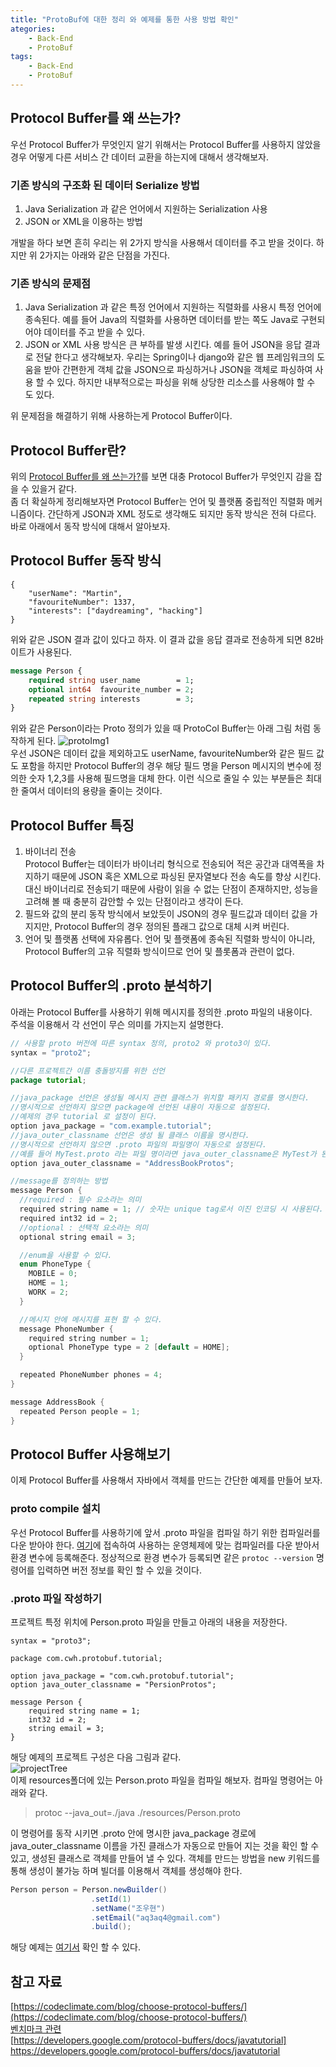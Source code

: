 ```yaml
---
title: "ProtoBuf에 대한 정리 와 예제를 통한 사용 방법 확인"
ategories: 
    - Back-End
    - ProtoBuf
tags: 
    - Back-End
    - ProtoBuf
---
```


## <a name="why-use-procolbuf">Protocol Buffer를 왜 쓰는가?</a>
우선 Protocol Buffer가 무엇인지 알기 위해서는 Protocol Buffer를 사용하지 않았을 경우 어떻게 다른 서비스 간 데이터 교환을 하는지에 대해서 생각해보자.  

### 기존 방식의 구조화 된 데이터 Serialize 방법
1. Java Serialization 과 같은 언어에서 지원하는 Serialization 사용      
2. JSON or XML을 이용하는 방법    
    
개발을 하다 보면 흔히 우리는 위 2가지 방식을 사용해서 데이터를 주고 받을 것이다. 하지만 위 2가지는 아래와 같은 단점을 가진다.    
### 기존 방식의 문제점
1. Java Serialization 과 같은 특정 언어에서 지원하는 직렬화를 사용시 특정 언어에 종속된다. 예를 들어 Java의 직렬화를 사용하면 데이터를 받는 쪽도 Java로 구현되어야 데이터를 주고 받을 수 있다. 
2. JSON or XML 사용 방식은 큰 부하를 발생 시킨다. 예를 들어 JSON을 응답 결과로 전달 한다고 생각해보자. 우리는 Spring이나 django와 같은 웹 프레임워크의 도움을 받아 간편한게 객체 값을 JSON으로 파싱하거나 JSON을 객체로 파싱하여 사용 할 수 있다. 하지만 내부적으로는 파싱을 위해 상당한 리소스를 사용해야 할 수 도 있다. 

위 문제점을 해결하기 위해 사용하는게 Protocol Buffer이다.

## Protocol Buffer란?
위의 [Protocol Buffer를 왜 쓰는가?](#why-use-procolbuf)를 보면 대충 Protocol Buffer가 무엇인지 감을 잡을 수 있을거 같다.   
좀 더 확실하게 정리해보자면 Protocol Buffer는 언어 및 플랫폼 중립적인 직렬화 메커니즘이다. 간단하게 JSON과 XML 정도로 생각해도 되지만 동작 방식은 전혀 다르다. 바로 아래에서 동작 방식에 대해서 알아보자. 

## Protocol Buffer 동작 방식
```text
{
    "userName": "Martin",
    "favouriteNumber": 1337,
    "interests": ["daydreaming", "hacking"]
}
```
위와 같은 JSON 결과 값이 있다고 하자. 이 결과 값을 응답 결과로 전송하게 되면 82바이트가 사용된다.    
```proto
message Person {
    required string user_name        = 1;
    optional int64  favourite_number = 2;
    repeated string interests        = 3;
}
```
위와 같은 Person이라는 Proto 정의가 있을 때 ProtoCol Buffer는 아래 그림 처럼 동작하게 된다. 
![protoImg1](/assets/images/backend/protobuf/protobuf_small.png)    
우선 JSON은 데이터 값을 제외하고도 userName, favouriteNumber와 같은 필드 값도 포함을 하지만 Protocol Buffer의 경우 해당 필드 명을 Person 메시지의 변수에 정의한 숫자 1,2,3를 사용해 필드명을 대체 한다. 이런 식으로 줄일 수 있는 부분들은 최대한 줄여서 데이터의 용량을 줄이는 것이다.

## Protocol Buffer 특징
1. 바이너리 전송   
Protocol Buffer는 데이터가 바이너리 형식으로 전송되어 적은 공간과 대역폭을 차지하기 때문에 JSON 혹은 XML으로 파싱된 문자열보다 전송 속도를 향상 시킨다.
대신 바이너리로 전송되기 때문에 사람이 읽을 수 없는 단점이 존재하지만, 성능을 고려해 볼 때 충분히 감안할 수 있는 단점이라고 생각이 든다. 
2. 필드와 값의 분리
동작 방식에서 보았듯이 JSON의 경우 필드값과 데이터 값을 가지지만, Protocol Buffer의 경우 정의된 플래그 값으로 대체 시켜 버린다.  
3. 언어 및 플랫폼 선택에 자유롭다. 
언어 및 플랫폼에 종속된 직렬화 방식이 아니라, Protocol Buffer의 고유 직렬화 방식이므로 언어 및 플롯폼과 관련이 없다. 


## Protocol Buffer의 .proto 분석하기
아래는 Protocol Buffer를 사용하기 위해 메시지를 정의한 .proto 파일의 내용이다.     
주석을 이용해서 각 선언이 무슨 의미를 가지는지 설명한다.     
```java
// 사용할 proto 버전에 따른 syntax 정의, proto2 와 proto3이 있다. 
syntax = "proto2";

//다른 프로젝트간 이름 충돌방지를 위한 선언
package tutorial;

//java_package 선언은 생성될 메시지 관련 클래스가 위치할 패키지 경로를 명시한다. 
//명시적으로 선언하지 않으면 package에 선언된 내용이 자동으로 설정된다. 
//예제의 경우 tutorial 로 설정이 된다. 
option java_package = "com.example.tutorial";
//java_outer_classname 선언은 생성 될 클래스 이름을 명시한다. 
//명시적으로 선언하지 않으면 .proto 파일의 파일명이 자동으로 설정된다. 
//예를 들어 MyTest.proto 라는 파일 명이라면 java_outer_classname은 MyTest가 된다.  
option java_outer_classname = "AddressBookProtos";

//message를 정의하는 방법
message Person {
  //required : 필수 요소라는 의미
  required string name = 1; // 숫자는 unique tag로서 이진 인코딩 시 사용된다. 
  required int32 id = 2;
  //optional : 선택적 요소라는 의미
  optional string email = 3;

  //enum을 사용할 수 있다. 
  enum PhoneType {
    MOBILE = 0;
    HOME = 1;
    WORK = 2;
  }

  //메시지 안에 메시지를 표현 할 수 있다. 
  message PhoneNumber {
    required string number = 1;
    optional PhoneType type = 2 [default = HOME];
  }

  repeated PhoneNumber phones = 4;
}

message AddressBook {
  repeated Person people = 1;
}
```

## Protocol Buffer 사용해보기
이제 Protocol Buffer를 사용해서 자바에서 객체를 만드는 간단한 예제를 만들어 보자. 
### proto compile 설치
우선 Protocol Buffer를 사용하기에 앞서 .proto 파일을 컴파일 하기 위한 컴파일러를 다운 받아야 한다. [여기](https://github.com/protocolbuffers/protobuf/releases/tag/v3.8.0)에 접속하여 사용하는 운영체제에 맞는 컴파일러를 다운 받아서 환경 변수에 등록해준다. 정상적으로 환경 변수가 등록되면 같은 `protoc --version` 명령어를 입력하면 버전 정보를 확인 할 수 있을 것이다. 

### .proto 파일 작성하기
프로젝트 특정 위치에 Person.proto 파일을 만들고 아래의 내용을 저장한다.
```
syntax = "proto3";

package com.cwh.protobuf.tutorial;

option java_package = "com.cwh.protobuf.tutorial";
option java_outer_classname = "PersionProtos";

message Person {
    required string name = 1;
    int32 id = 2;
    string email = 3;
}
```
해당 예제의 프로젝트 구성은 다음 그림과 같다.    
![projectTree](/assets/images/backend/protobuf/project_tree.png)    
이제 resources폴더에 있는 Person.proto 파일을 컴파일 해보자. 컴파일 명령어는 아래와 같다.       
> protoc --java_out=./java ./resources/Person.proto       

이 명령어를 동작 시키면 .proto 안에 명시한 java_package 경로에 java_outer_classname 이름을 가진 클래스가 자동으로 만들어 지는 것을 확인 할 수 있고, 생성된 클래스로 객체를 만들어 낼 수 있다. 객체를 만드는 방법을 new 키워드를 통해 생성이 불가능 하며 빌더를 이용해서 객체를 생성해야 한다.
```java
Person person = Person.newBuilder()
                  .setId(1)
                  .setName("조우현")
                  .setEmail("aq3aq4@gmail.com")
                  .build();
```

해당 예제는 [여기서](https://github.com/aq3aq4/grpc-study/tree/master/protobuf-tutorial) 확인 할 수 있다. 

## 참고 자료
[https://codeclimate.com/blog/choose-protocol-buffers/](https://codeclimate.com/blog/choose-protocol-buffers/)   
[벤치마크 관련](https://blog.usejournal.com/what-the-hell-is-protobuf-4aff084c5db4)     
[https://developers.google.com/protocol-buffers/docs/javatutorial] https://developers.google.com/protocol-buffers/docs/javatutorial